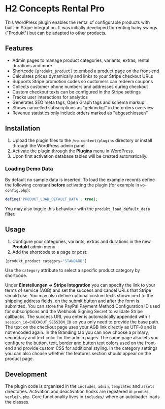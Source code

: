 # H2 Concepts Rental Pro

This WordPress plugin enables the rental of configurable products with built-in Stripe integration. It was initially developed for renting baby swings ("Produkt") but can be adapted to other products.

## Features

- Admin pages to manage product categories, variants, extras, rental durations and more
- Shortcode `[produkt_product]` to embed a product page on the front‑end
- Calculates prices dynamically and links to your Stripe checkout URLs
- Supports Stripe promotion codes so customers can redeem coupons
- Collects customer phone numbers and addresses during checkout
- Custom checkout texts can be configured in the Stripe settings
- Tracks user interactions for analytics
- Generates SEO meta tags, Open Graph tags and schema markup
- Shows cancelled subscriptions as "gekündigt" in the orders overview
- Revenue statistics only include orders marked as "abgeschlossen"

## Installation

1. Upload the plugin files to the `/wp-content/plugins` directory or install through the WordPress admin panel.
2. Activate the plugin through the **Plugins** menu in WordPress.
3. Upon first activation database tables will be created automatically.

### Loading Demo Data

By default no sample data is inserted. To load the example records define the following constant **before** activating the plugin (for example in `wp-config.php`):

```php
define('PRODUKT_LOAD_DEFAULT_DATA', true);
```

You may also toggle this behaviour with the `produkt_load_default_data` filter.

## Usage

1. Configure your categories, variants, extras and durations in the new **Produkt** admin menu.
2. Add the shortcode to a page or post:

```php
[produkt_product category="STANDARD"]
```

Use the `category` attribute to select a specific product category by shortcode.

Under **Einstellungen → Stripe Integration** you can specify the link to your terms of service (AGB) and set the success and cancel URLs that Stripe should use. You may also define optional custom texts shown next to the shipping address fields, on the submit button and after the form is submitted. You can store the PayPal Payment Method Configuration ID used for subscriptions and the Webhook Signing Secret to validate Stripe callbacks. The success URL you enter is automatically appended with `?session_id=CHECKOUT_SESSION_ID` so you only need to provide the base path. The text on the checkout page uses your AGB link directly as UTF‑8 and is not encoded again. In the Branding tab you can now choose a primary, secondary and text color for the admin pages. The same page also lets you configure the button, text, border and button text colors used on the front-end and provide custom CSS for additional styling. In the category settings you can also choose whether the features section should appear on the product page.

## Development

The plugin code is organised in the `includes`, `admin`, `templates` and `assets` directories. Activation and deactivation hooks are registered in `produkt-verleih.php`. Core functionality lives in `includes/` where an autoloader loads the classes.


